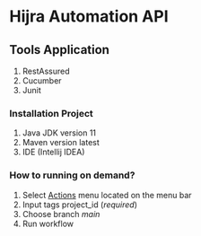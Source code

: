 # Hijra Automation API

## Tools Application

1. RestAssured
2. Cucumber
3. Junit

### Installation Project

1. Java JDK version 11
2. Maven version latest
3. IDE (Intellij IDEA)

>

### How to running on demand?

1. Select [Actions](https://github.com/imamutama/api-surplus-restassured/actions/workflows/run_workflow.yml) menu
   located on the menu bar
2. Input tags project_id (*required*)
3. Choose branch *main*
4. Run workflow

>
